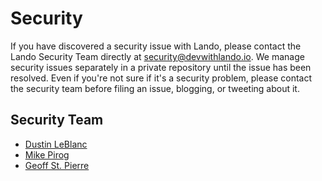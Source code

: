 Security
========

If you have discovered a security issue with Lando, please contact the Lando Security Team directly at
security@devwithlando.io. We manage security issues separately in a private repository until the issue has been resolved.
Even if you're not sure if it's a security problem, please contact the security team before filing an issue, blogging, or
tweeting about it.

Security Team
-------------

* [Dustin LeBlanc](https://github.com/dustinleblanc)
* [Mike Pirog](https://github.com/pirog)
* [Geoff St. Pierre](https://github.com/serundeputy)
